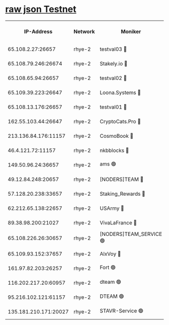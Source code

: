 
[raw json Testnet](https://rpc-check.quickt.stavr.tech/quickt/rpc-quickt-result.json)
=


<table><tr><th>IP-Address</th><th>Network</th><th>Moniker</th><th>Latest Block Height</th><th>Earliest Block Height</th><th>Catching Up</th><th>Tx Index</th><th>Voting Power</th><th>Scan Time</th></tr><tr><td>65.108.2.27:26657</td><td>rhye-2</td><td>testval03 🔴</td><td>695500</td><td>1</td><td>False</td><td>on</td><td>11002050</td><td>2024-02-07T07:52:42.360149567UTC</td></tr><tr><td>65.108.79.246:26674</td><td>rhye-2</td><td>Stakely.io 🔴</td><td>695500</td><td>1</td><td>False</td><td>on</td><td>10010</td><td>2024-02-07T07:52:46.826018872UTC</td></tr><tr><td>65.108.65.94:26657</td><td>rhye-2</td><td>testval02 🔴</td><td>695501</td><td>1</td><td>False</td><td>on</td><td>11002050</td><td>2024-02-07T07:52:49.717081311UTC</td></tr><tr><td>65.109.39.223:26647</td><td>rhye-2</td><td>Loona.Systems 🔴</td><td>695502</td><td>1</td><td>False</td><td>off</td><td>86949</td><td>2024-02-07T07:52:52.803679583UTC</td></tr><tr><td>65.108.13.176:26657</td><td>rhye-2</td><td>testval01 🔴</td><td>695502</td><td>1</td><td>False</td><td>on</td><td>13082010</td><td>2024-02-07T07:52:53.660608918UTC</td></tr><tr><td>162.55.103.44:26647</td><td>rhye-2</td><td>CryptoCats.Pro 🔴</td><td>695507</td><td>1</td><td>False</td><td>off</td><td>9999</td><td>2024-02-07T07:53:23.979421811UTC</td></tr><tr><td>213.136.84.176:11157</td><td>rhye-2</td><td>CosmoBook 🔴</td><td>695506</td><td>65301</td><td>False</td><td>off</td><td>1528057</td><td>2024-02-07T07:53:17.541055045UTC</td></tr><tr><td>46.4.121.72:11157</td><td>rhye-2</td><td>nkbblocks 🔴</td><td>695498</td><td>70101</td><td>False</td><td>off</td><td>81491</td><td>2024-02-07T07:52:34.262344044UTC</td></tr><tr><td>149.50.96.24:36657</td><td>rhye-2</td><td>ams 🟢</td><td>695504</td><td>133501</td><td>False</td><td>on</td><td>0</td><td>2024-02-07T07:53:07.020922788UTC</td></tr><tr><td>49.12.84.248:20657</td><td>rhye-2</td><td>[NODERS]TEAM 🔴</td><td>695504</td><td>146001</td><td>False</td><td>on</td><td>59690</td><td>2024-02-07T07:53:04.564619526UTC</td></tr><tr><td>57.128.20.238:33657</td><td>rhye-2</td><td>Staking_Rewards 🔴</td><td>695501</td><td>149101</td><td>False</td><td>on</td><td>9900</td><td>2024-02-07T07:52:52.410705432UTC</td></tr><tr><td>62.212.65.138:22657</td><td>rhye-2</td><td>USArmy 🔴</td><td>563100</td><td>198001</td><td>False</td><td>on</td><td>59069</td><td>2024-02-07T07:52:41.554450843UTC</td></tr><tr><td>89.38.98.200:21027</td><td>rhye-2</td><td>VivaLaFrance 🔴</td><td>695499</td><td>220501</td><td>False</td><td>off</td><td>10000</td><td>2024-02-07T07:52:36.707839367UTC</td></tr><tr><td>65.108.226.26:30657</td><td>rhye-2</td><td>[NODERS]TEAM_SERVICE 🟢</td><td>695502</td><td>241501</td><td>False</td><td>on</td><td>0</td><td>2024-02-07T07:52:53.207275123UTC</td></tr><tr><td>65.109.93.152:37657</td><td>rhye-2</td><td>AlxVoy 🔴</td><td>695499</td><td>315173</td><td>False</td><td>on</td><td>143351</td><td>2024-02-07T07:52:39.151669168UTC</td></tr><tr><td>161.97.82.203:26257</td><td>rhye-2</td><td>Fort 🟢</td><td>563100</td><td>330438</td><td>False</td><td>on</td><td>0</td><td>2024-02-07T07:52:33.882212476UTC</td></tr><tr><td>116.202.217.20:60957</td><td>rhye-2</td><td>dteam 🟢</td><td>695501</td><td>421794</td><td>False</td><td>on</td><td>0</td><td>2024-02-07T07:52:50.057257551UTC</td></tr><tr><td>95.216.102.121:61157</td><td>rhye-2</td><td>DTEAM 🟢</td><td>688561</td><td>687501</td><td>False</td><td>on</td><td>0</td><td>2024-02-07T07:52:47.199710076UTC</td></tr><tr><td>135.181.210.171:20027</td><td>rhye-2</td><td>STAVR-Service 🟢</td><td>695503</td><td>694501</td><td>False</td><td>on</td><td>0</td><td>2024-02-07T07:53:02.202255813UTC</td></tr></table>